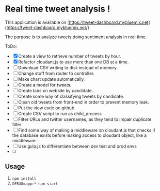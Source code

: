 # Real time tweet analysis !

This application is available on [https://tweet-dashboard.mybluemix.net](https://tweet-dashboard.mybluemix.net/)

The purpose is to analyze tweets doing sentiment analysis in real time.

ToDo:

 - [X] Create a view to retrieve number of tweets by hour.
 - [X] Refactor cloudant.js to use more than one DB at a time.
 - [ ] Download CSV writing to disk instead of memory.
 - [ ] Change stuff from router to controller.
 - [ ] Make chart update automatically.
 - [ ] Create a model for tweets.
 - [ ] Create tabs on website by candidate.
 - [ ] Create some way of classifying tweets by candidate.
 - [ ] Clean old tweets from front-end in order to prevent memory leak.
 - [ ] Put the view code on github
 - [ ] Create CSV script to run as child_process
 - [ ] Filter URLs and twitter usernames, as they tend to impair duplicate filter
 - [ ] Find some way of making a middleware on cloudant.js that checks if the database exists before making access to cloudant object, like a middleware.
 - [ ] Use gulp.js to differentiate between dev test and prod envs
 - [ ] 

Usage
---

1. `npm install`
2. `DEBUG=app:* npm start`